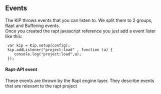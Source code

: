 ## Events

The KIP throws events that you can listen to. We split them to 2 groups, Rapt and Buffering events.  
Once you created the rapt javascript reference you just add a event lister like this: 

```$xslt
 var kip = Kip.setup(config);
 kip.addListener("project:load" , function (a) {
    console.log("project:load",a);
 });
```

#### Rapt-API event  
These events are thrown by the Rapt engine layer. They describe events that are relevant to the rapt project